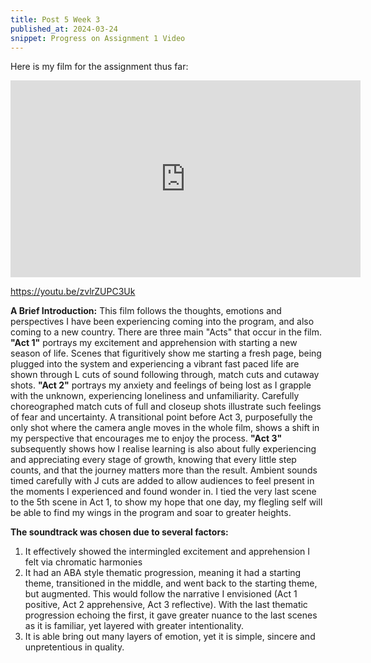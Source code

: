 ```yaml
---
title: Post 5 Week 3
published_at: 2024-03-24
snippet: Progress on Assignment 1 Video
---
```

Here is my film for the assignment thus far:
<iframe width="560" height="315" src="https://www.youtube.com/embed/zvlrZUPC3Uk?si=QrmJsKwwklmHdSOx" title="YouTube video player" frameborder="0" allow="accelerometer; autoplay; clipboard-write; encrypted-media; gyroscope; picture-in-picture; web-share" referrerpolicy="strict-origin-when-cross-origin" allowfullscreen></iframe>

https://youtu.be/zvlrZUPC3Uk

**A Brief Introduction:**
This film follows the thoughts, emotions and perspectives I have been experiencing coming into the program, and also coming to a new country. There are three main "Acts" that occur in the film. 
**"Act 1"** portrays my excitement and apprehension with starting a new season of life. Scenes that figuritively show me starting a fresh page, being plugged into the system and experiencing a vibrant fast paced life are shown through L cuts of sound following through, match cuts and cutaway shots. 
**"Act 2"** portrays my anxiety and feelings of being lost as I grapple with the unknown, experiencing loneliness and unfamiliarity. Carefully choreographed match cuts of full and closeup shots illustrate such feelings of fear and uncertainty. A transitional point before Act 3, purposefully the only shot where the camera angle moves in the whole film, shows a shift in my perspective that encourages me to enjoy the process. 
**"Act 3"** subsequently shows how I realise learning is also about fully experiencing and appreciating every stage of growth, knowing that every little step counts, and that the journey matters more than the result. Ambient sounds timed carefully with J cuts are added to allow audiences to feel present in the moments I experienced and found wonder in. I tied the very last scene to the 5th scene in Act 1, to show my hope that one day, my flegling self will be able to find my wings in the program and soar to greater heights.

**The soundtrack was chosen due to several factors:** 
1. It effectively showed the intermingled excitement and apprehension I felt via chromatic harmonies
2. It had an ABA style thematic progression, meaning it had a starting theme, transitioned in the middle, and went back to the starting theme, but augmented. This would follow the narrative I envisioned (Act 1 positive, Act 2 apprehensive, Act 3 reflective). With the last thematic progression echoing the first, it gave greater nuance to the last scenes as it is familiar, yet layered with greater intentionality. 
3. It is able bring out many layers of emotion, yet it is simple, sincere and unpretentious in quality.


